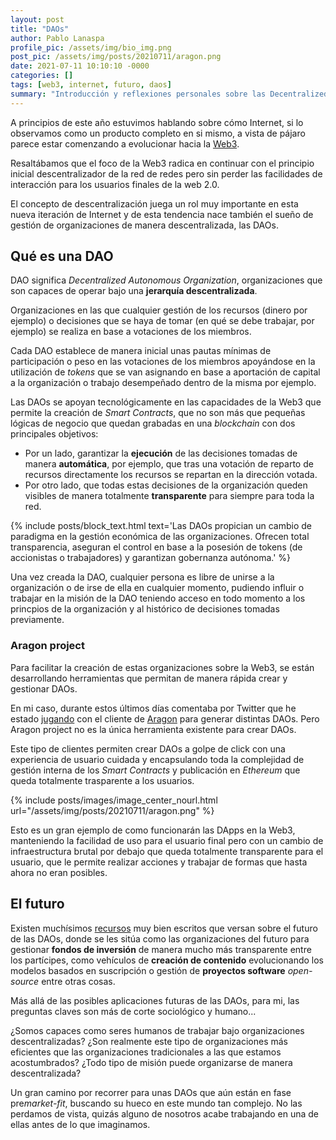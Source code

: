 ```yaml
---
layout: post
title: "DAOs"
author: Pablo Lanaspa
profile_pic: /assets/img/bio_img.png
post_pic: /assets/img/posts/20210711/aragon.png
date: 2021-07-11 10:10:10 -0000
categories: []
tags: [web3, internet, futuro, daos]
summary: "Introducción y reflexiones personales sobre las Decentralized Autonomous Organizations."
---
```


A principios de este año estuvimos hablando sobre cómo Internet, si lo observamos como un producto completo en si mismo, a vista de pájaro parece estar comenzando a evolucionar hacia la [Web3](https://planaspa.com/2021/01/24/Web3.html).

Resaltábamos que el foco de la Web3 radica en continuar con el principio inicial descentralizador de la red de redes pero sin perder las facilidades de interacción para los usuarios finales de la web 2.0.

El concepto de descentralización juega un rol muy importante en esta nueva iteración de Internet y de esta tendencia nace también el sueño de gestión de organizaciones de manera descentralizada, las DAOs.


## Qué es una DAO

DAO significa *Decentralized Autonomous Organization*, organizaciones que son capaces de operar bajo una **jerarquía descentralizada**. 

Organizaciones en las que cualquier gestión de los recursos (dinero por ejemplo) o decisiones que se haya de tomar (en qué se debe trabajar, por ejemplo) se realiza en base a votaciones de los miembros.

Cada DAO establece de manera inicial unas pautas mínimas de participación o peso en las votaciones de los miembros apoyándose en la utilización de *tokens* que se van asignando en base a aportación de capital a la organización o trabajo desempeñado dentro de la misma por ejemplo.

Las DAOs se apoyan tecnológicamente en las capacidades de la Web3 que permite la creación de *Smart Contracts*, que no son más que pequeñas lógicas de negocio que quedan grabadas en una *blockchain* con dos principales objetivos:
* Por un lado, garantizar la **ejecución** de las decisiones tomadas de manera **automática**, por ejemplo, que tras una votación de reparto de recursos directamente los recursos se repartan en la dirección votada.
* Por otro lado, que todas estas decisiones de la organización queden visibles de manera totalmente **transparente** para siempre para toda la red.

{% include posts/block_text.html text='Las DAOs propician un cambio de paradigma en la gestión económica de las organizaciones. Ofrecen total transparencia, aseguran el control en base a la posesión de tokens (de accionistas o trabajadores) y garantizan gobernanza autónoma.' %}

Una vez creada la DAO, cualquier persona es libre de unirse a la organización o de irse de ella en cualquier momento, pudiendo influir o trabajar en la misión de la DAO teniendo acceso en todo momento a los princpios de la organización y al histórico de decisiones tomadas previamente.

### Aragon project

Para facilitar la creación de estas organizaciones sobre la Web3, se están desarrollando herramientas que permitan de manera rápida crear y gestionar DAOs.

En mi caso, durante estos últimos días comentaba por Twitter que he estado [jugando](https://twitter.com/planaspa/status/1405189745794289664) con el cliente de [Aragon](https://aragon.org/) para generar distintas DAOs. Pero Aragon project no es la única herramienta existente para crear DAOs.

Este tipo de clientes permiten crear DAOs a golpe de click con una experiencia de usuario cuidada y encapsulando toda la complejidad de gestión interna de los *Smart Contracts* y publicación en *Ethereum* que queda totalmente trasparente a los usuarios.

{% include posts/images/image_center_nourl.html url="/assets/img/posts/20210711/aragon.png" %}

Esto es un gran ejemplo de como funcionarán las DApps en la Web3, manteniendo la facilidad de uso para el usuario final pero con un cambio de infraestructura brutal por debajo que queda totalmente transparente para el usuario, que le permite realizar acciones y trabajar de formas que hasta ahora no eran posibles.


## El futuro

Existen muchísimos [recursos](https://www.notboring.co/p/the-dao-of-daos) muy bien escritos que versan sobre el futuro de las DAOs, donde se les sitúa como las organizaciones del futuro para gestionar **fondos de inversión** de manera mucho más transparente entre los partícipes, como vehículos de **creación de contenido** evolucionando los modelos basados en suscripción o gestión de **proyectos software** *open-source* entre otras cosas.

Más allá de las posibles aplicaciones futuras de las DAOs, para mi, las preguntas claves son más de corte sociológico y humano... 

¿Somos capaces como seres humanos de trabajar bajo organizaciones descentralizadas? ¿Son realmente este tipo de organizaciones más eficientes que las organizaciones tradicionales a las que estamos acostumbrados? ¿Todo tipo de misión puede organizarse de manera descentralizada?

Un gran camino por recorrer para unas DAOs que aún están en fase pre*market-fit*, buscando su hueco en este mundo tan complejo. No las perdamos de vista, quizás alguno de nosotros acabe trabajando en una de ellas antes de lo que imaginamos.
